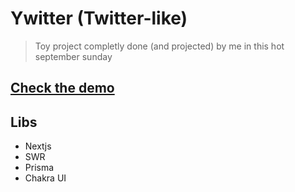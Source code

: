 # Ywitter (Twitter-like)

> Toy project completly done (and projected) by me in this hot september sunday

## [Check the demo]()

## Libs
- Nextjs
- SWR
- Prisma
- Chakra UI
